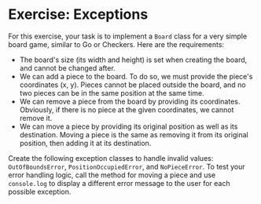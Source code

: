 # Exercise: Exceptions

For this exercise, your task is to implement a `Board` class for a very
simple board game, similar to Go or Checkers. Here are the requirements:

- The board's size (its width and height) is set when creating the
  board, and cannot be changed after.
- We can add a piece to the board. To do so, we must provide the piece's
  coordinates (x, y). Pieces cannot be placed outside the board, and no
  two pieces can be in the same position at the same time.
- We can remove a piece from the board by providing its coordinates.
  Obviously, if there is no piece at the given coordinates, we cannot
  remove it.
- We can move a piece by providing its original position as well as its
  destination. Moving a piece is the same as removing it from its
  original position, then adding it at its destination.

Create the following exception classes to handle invalid values:
`OutOfBoundsError`, `PositionOccupiedError`, and `NoPieceError`. To test
your error handling logic, call the method for moving a piece and use
`console.log` to display a different error message to the user for each
possible exception.
